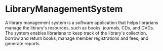 # LibraryManagementSystem
A library management system is a software application that helps librarians manage the library's resources, such as books, journals, CDs, and DVDs. The system enables librarians to keep track of the library's collection, borrow and return books, manage member registrations and fees, and generate reports.
